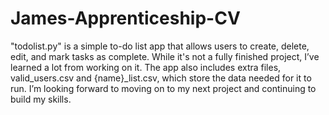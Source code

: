 # James-Apprenticeship-CV
"todolist.py" is a simple to-do list app that allows users to create, delete, edit, and mark tasks as complete. While it's not a fully finished project, I’ve learned a lot from working on it. The app also includes extra files, valid_users.csv and {name}_list.csv, which store the data needed for it to run. I’m looking forward to moving on to my next project and continuing to build my skills.
